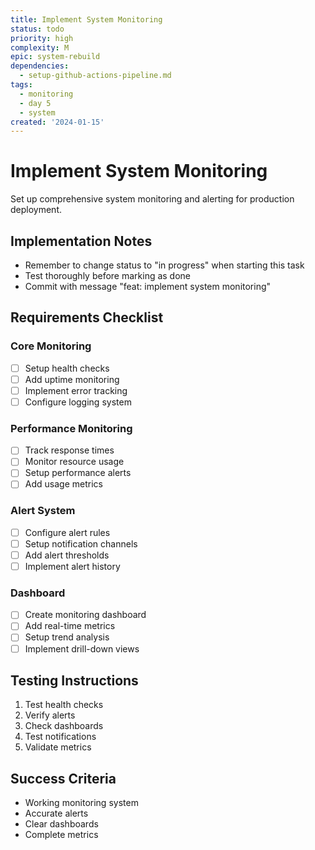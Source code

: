 ```yaml
---
title: Implement System Monitoring
status: todo
priority: high
complexity: M
epic: system-rebuild
dependencies:
  - setup-github-actions-pipeline.md
tags:
  - monitoring
  - day 5
  - system
created: '2024-01-15'
---
```


# Implement System Monitoring

Set up comprehensive system monitoring and alerting for production deployment.

## Implementation Notes
- Remember to change status to "in progress" when starting this task
- Test thoroughly before marking as done
- Commit with message "feat: implement system monitoring"

## Requirements Checklist

### Core Monitoring
- [ ] Setup health checks
- [ ] Add uptime monitoring
- [ ] Implement error tracking
- [ ] Configure logging system

### Performance Monitoring
- [ ] Track response times
- [ ] Monitor resource usage
- [ ] Setup performance alerts
- [ ] Add usage metrics

### Alert System
- [ ] Configure alert rules
- [ ] Setup notification channels
- [ ] Add alert thresholds
- [ ] Implement alert history

### Dashboard
- [ ] Create monitoring dashboard
- [ ] Add real-time metrics
- [ ] Setup trend analysis
- [ ] Implement drill-down views

## Testing Instructions
1. Test health checks
2. Verify alerts
3. Check dashboards
4. Test notifications
5. Validate metrics

## Success Criteria
- Working monitoring system
- Accurate alerts
- Clear dashboards
- Complete metrics 